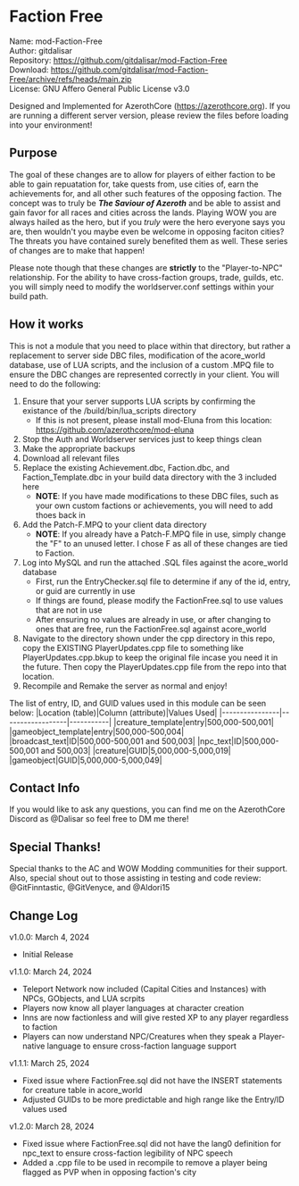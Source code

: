 # Faction Free
Name:   mod-Faction-Free \
Author:   gitdalisar \
Repository:   https://github.com/gitdalisar/mod-Faction-Free \
Download:   https://github.com/gitdalisar/mod-Faction-Free/archive/refs/heads/main.zip \
License:   GNU Affero General Public License v3.0

Designed and Implemented for AzerothCore (https://azerothcore.org). If you are running a different server version, please review the files before loading into your environment!

## Purpose
The goal of these changes are to allow for players of either faction to be able to gain repuatation for, take quests from, use cities of, earn the achievements for, and all other such features of the opposing faction. The concept was to truly be **_The Saviour of Azeroth_** and be able to assist and gain favor for all races and cities across the lands. Playing WOW you are always hailed as the hero, but if you _truly_ were the hero everyone says you are, then wouldn't you maybe even be welcome in opposing faciton cities? The threats you have contained surely benefited them as well. These series of changes are to make that happen!

Please note though that these changes are **strictly** to the "Player-to-NPC" relationship. For the ability to have cross-faction groups, trade, guilds, etc. you will simply need to modify the worldserver.conf settings within your build path.

## How it works
This is not a module that you need to place within that directory, but rather a replacement to server side DBC files, modification of the acore_world database, use of LUA scripts, and the inclusion of a custom .MPQ file to ensure the DBC changes are represented correctly in your client. You will need to do the following:

1. Ensure that your server supports LUA scripts by confirming the existance of the /build/bin/lua_scripts directory
   - If this is not present, please install mod-Eluna from this location: https://github.com/azerothcore/mod-eluna
2. Stop the Auth and Worldserver services just to keep things clean
3. Make the appropriate backups
4. Download all relevant files
5. Replace the existing Achievement.dbc, Faction.dbc, and Faction_Template.dbc in your build data directory with the 3 included here
   - **NOTE**: If you have made modifications to these DBC files, such as your own custom factions or achievements, you will need to add thoes back in
6. Add the Patch-F.MPQ to your client data directory
   - **NOTE**: If you already have a Patch-F.MPQ file in use, simply change the "F" to an unused letter. I chose F as all of these changes are tied to Faction.
7. Log into MySQL and run the attached .SQL files against the acore_world database
   - First, run the EntryChecker.sql file to determine if any of the id, entry, or guid are currently in use
   - If things are found, please modify the FactionFree.sql to use values that are not in use
   - After ensuring no values are already in use, or after changing to ones that are free, run the FactionFree.sql against acore_world
8. Navigate to the directory shown under the cpp directory in this repo, copy the EXISTING PlayerUpdates.cpp file to something like PlayerUpdates.cpp.bkup
   to keep the original file incase you need it in the future. Then copy the PlayerUpdates.cpp file from the repo into that location.
9. Recompile and Remake the server as normal and enjoy!

The list of entry, ID, and GUID values used in this module can be seen below:
|Location (table)|Column (attribute)|Values Used|
|----------------|------------------|-----------|
|creature_template|entry|500,000-500,001|
|gameobject_template|entry|500,000-500,004|
|broadcast_text|ID|500,000-500,001 and 500,003|
|npc_text|ID|500,000-500,001 and 500,003|
|creature|GUID|5,000,000-5,000,019|
|gameobject|GUID|5,000,000-5,000,049|


## Contact Info
If you would like to ask any questions, you can find me on the AzerothCore Discord as @Dalisar so feel free to DM me there!

## Special Thanks!
Special thanks to the AC and WOW Modding communities for their support. Also, special shout out to those assisting in testing and code review:
@GitFinntastic, @GitVenyce, and @Aldori15

## Change Log
v1.0.0: March 4, 2024
- Initial Release

v1.1.0: March 24, 2024
- Teleport Network now included (Capital Cities and Instances) with NPCs, GObjects, and LUA scrpits
- Players now know all player languages at character creation
- Inns are now factionless and will give rested XP to any player regardless to faction
- Players can now understand NPC/Creatures when they speak a Player-native language to ensure cross-faction language support

v1.1.1: March 25, 2024
- Fixed issue where FactionFree.sql did not have the INSERT statements for creature table in acore_world
- Adjusted GUIDs to be more predictable and high range like the Entry/ID values used

v1.2.0: March 28, 2024
- Fixed issue where FactionFree.sql did not have the lang0 definition for npc_text to ensure cross-faction legibility of NPC speech
- Added a .cpp file to be used in recompile to remove a player being flagged as PVP when in opposing faction's city
